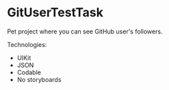 # GitUserTestTask

Pet project where you can see GitHub user's followers.

Technologies:
- UIKit
- JSON
- Codable
- No storyboards
